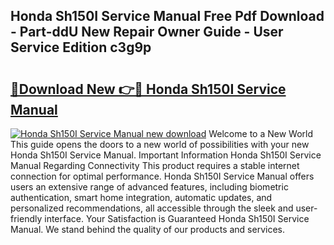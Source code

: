 ## Honda Sh150I Service Manual Free Pdf Download - Part-ddU New Repair Owner Guide - User Service Edition c3g9p

# <h2><a href="http://bc78845.oget.top/?id=Honda+Sh150I+Service+Manual">🔗Download New 👉🔴 Honda Sh150I Service Manual</a></h2>

[![Honda Sh150I Service Manual new download](https://i.imgur.com/5g1atiW.png)](http://bc78845.oget.top/?id=Honda+Sh150I+Service+Manual)
Welcome to a New World This guide opens the doors to a new world of possibilities with your new Honda Sh150I Service Manual. Important Information Honda Sh150I Service Manual Regarding Connectivity This product requires a stable internet connection for optimal performance. Honda Sh150I Service Manual offers users an extensive range of advanced features, including biometric authentication, smart home integration, automatic updates, and personalized recommendations, all accessible through the sleek and user-friendly interface. Your Satisfaction is Guaranteed Honda Sh150I Service Manual. We stand behind the quality of our products and services.
